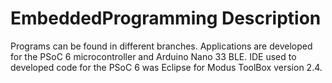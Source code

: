 # EmbeddedProgramming Description

Programs can be found in different branches. Applications are developed for the PSoC 6 microcontroller and Arduino Nano 33 BLE.
IDE used to developed code for the PSoC 6 was Eclipse for Modus ToolBox version 2.4.

